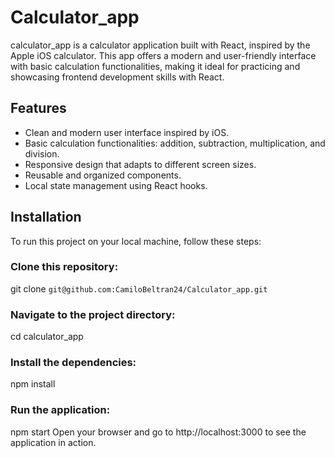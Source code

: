 # Calculator_app
calculator_app is a calculator application built with React, inspired by the Apple iOS calculator. This app offers a modern and user-friendly interface with basic calculation functionalities, making it ideal for practicing and showcasing frontend development skills with React.

## Features
- Clean and modern user interface inspired by iOS.
- Basic calculation functionalities: addition, subtraction, multiplication, and division.
- Responsive design that adapts to different screen sizes.
- Reusable and organized components.
- Local state management using React hooks.

## Installation
To run this project on your local machine, follow these steps:

### Clone this repository:
git clone `git@github.com:CamiloBeltran24/Calculator_app.git`

### Navigate to the project directory:
cd calculator_app

### Install the dependencies:
npm install

### Run the application:
npm start
Open your browser and go to http://localhost:3000 to see the application in action.
